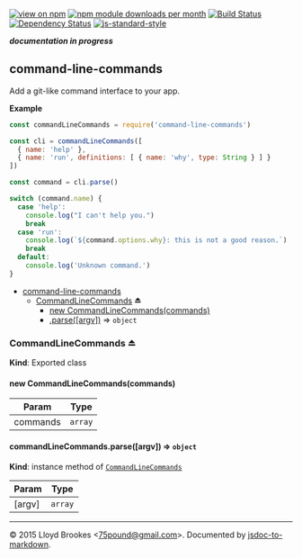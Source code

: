 [![view on npm](http://img.shields.io/npm/v/command-line-commands.svg)](https://www.npmjs.org/package/command-line-commands)
[![npm module downloads per month](http://img.shields.io/npm/dm/command-line-commands.svg)](https://www.npmjs.org/package/command-line-commands)
[![Build Status](https://travis-ci.org/75lb/command-line-commands.svg?branch=master)](https://travis-ci.org/75lb/command-line-commands)
[![Dependency Status](https://david-dm.org/75lb/command-line-commands.svg)](https://david-dm.org/75lb/command-line-commands)
[![js-standard-style](https://img.shields.io/badge/code%20style-standard-brightgreen.svg)](https://github.com/feross/standard)

***documentation in progress***

<a name="module_command-line-commands"></a>
## command-line-commands
Add a git-like command interface to your app.

**Example**  
```js
const commandLineCommands = require('command-line-commands')

const cli = commandLineCommands([
  { name: 'help' },
  { name: 'run', definitions: [ { name: 'why', type: String } ] }
])

const command = cli.parse()

switch (command.name) {
  case 'help':
    console.log("I can't help you.")
    break
  case 'run':
    console.log(`${command.options.why}: this is not a good reason.`)
    break
  default:
    console.log('Unknown command.')
}
```

* [command-line-commands](#module_command-line-commands)
  * [CommandLineCommands](#exp_module_command-line-commands--CommandLineCommands) ⏏
    * [new CommandLineCommands(commands)](#new_module_command-line-commands--CommandLineCommands_new)
    * [.parse([argv])](#module_command-line-commands--CommandLineCommands+parse) ⇒ <code>object</code>

<a name="exp_module_command-line-commands--CommandLineCommands"></a>
### CommandLineCommands ⏏
**Kind**: Exported class  
<a name="new_module_command-line-commands--CommandLineCommands_new"></a>
#### new CommandLineCommands(commands)

| Param | Type |
| --- | --- |
| commands | <code>array</code> | 

<a name="module_command-line-commands--CommandLineCommands+parse"></a>
#### commandLineCommands.parse([argv]) ⇒ <code>object</code>
**Kind**: instance method of <code>[CommandLineCommands](#exp_module_command-line-commands--CommandLineCommands)</code>  

| Param | Type |
| --- | --- |
| [argv] | <code>array</code> | 


* * *

&copy; 2015 Lloyd Brookes \<75pound@gmail.com\>. Documented by [jsdoc-to-markdown](https://github.com/jsdoc2md/jsdoc-to-markdown).

